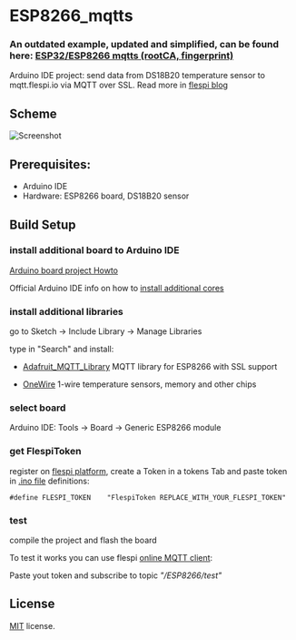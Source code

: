 # ESP8266_mqtts

### An outdated example, updated and simplified, can be found here: [ESP32/ESP8266 mqtts (rootCA, fingerprint)](https://github.com/flespi-software/ESP32-ESP8266_mqtts)

Arduino IDE project: send data from DS18B20 temperature sensor to mqtt.flespi.io via MQTT over SSL.
Read more in [flespi blog](https://flespi.com/blog/how-to-connect-esp8266-to-secure-mqtt-broker-know-it-all-and-get-it-done-approach)

## Scheme
![Screenshot](/conn_scheme.png?raw=true "ESP8266_DS18B20")

## Prerequisites:

- Arduino IDE
- Hardware: ESP8266 board, DS18B20 sensor

## Build Setup

### install additional board to Arduino IDE
[Arduino board project Howto](https://github.com/esp8266/Arduino/blob/master/README.md#installing-with-boards-manager)

Official Arduino IDE info on how to [install additional cores](https://www.arduino.cc/en/Guide/Cores)

### install additional libraries
go to Sketch -> Include Library -> Manage Libraries

type in "Search" and install:

 - [Adafruit_MQTT_Library](https://github.com/adafruit/Adafruit_MQTT_Library) MQTT library for ESP8266 with SSL support

 - [OneWire](https://github.com/PaulStoffregen/OneWire) 1-wire temperature sensors, memory and other chips

### select board
Arduino IDE: Tools -> Board -> Generic ESP8266 module

### get FlespiToken
register on [flespi platform](https://flespi.io), create a Token in a tokens Tab and paste token in [.ino file](https://github.com/flespi-software/ESP8266_mqtts/blob/master/sensor_to_flespi_mqtts/sensor_to_flespi_mqtts.ino) definitions:

```#define FLESPI_TOKEN    "FlespiToken REPLACE_WITH_YOUR_FLESPI_TOKEN" ```

### test
compile the project and flash the board

To test it works you can use flespi [online MQTT client](https://flespi.com/mqtt-broker#client): 

Paste yout token and subscribe to topic *"/ESP8266/test"*


## License
[MIT](https://github.com/flespi-software/ESP8266_mqtts/blob/master/LICENSE) license.
